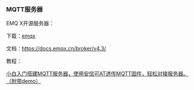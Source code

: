 ### MQTT服务器

EMQ X开源服务器：

下载：[emqx](https://www.emqx.io/downloads#broker)

文档：https://docs.emqx.cn/broker/v4.3/



教程：

[小白入门搭建MQTT服务器，使用安信可AT透传MQTT固件，轻松对接服务器。（附带demo）](https://aithinker.blog.csdn.net/article/details/104625213)


